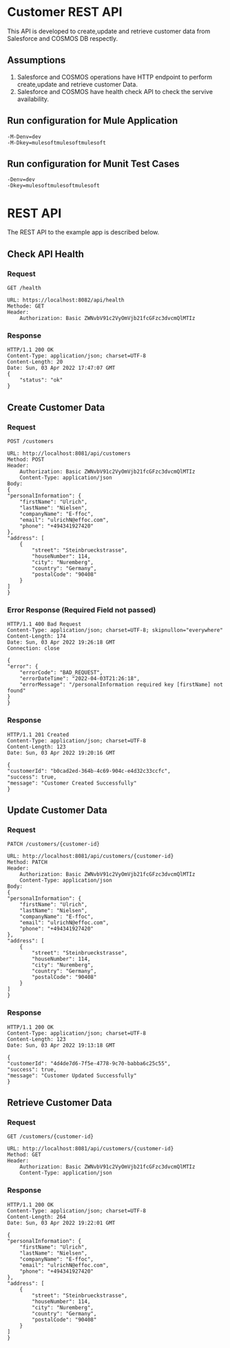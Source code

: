# Customer REST API

This API is developed to create,update and retrieve customer data from Salesforce and COSMOS DB respectly.


## Assumptions

1. Salesforce and COSMOS operations have HTTP endpoint to perform create,update and retrieve customer Data.
2. Salesforce and COSMOS have health check API to check the servive availability.

## Run configuration for Mule Application

    -M-Denv=dev
	-M-Dkey=mulesoftmulesoftmulesoft

## Run configuration for Munit Test Cases

    -Denv=dev
	-Dkey=mulesoftmulesoftmulesoft

# REST API

The REST API to the example app is described below.

## Check API Health

### Request

`GET /health`

    URL: https://localhost:8082/api/health
	Methode: GET
	Header: 
		Authorization: Basic ZWNvbV91c2VyOmVjb21fcGFzc3dvcmQlMTIz

### Response

	HTTP/1.1 200 OK
	Content-Type: application/json; charset=UTF-8
	Content-Length: 20
	Date: Sun, 03 Apr 2022 17:47:07 GMT	
    {
		"status": "ok"
	}

## Create Customer Data

### Request

`POST /customers`

    URL: http://localhost:8081/api/customers
	Method: POST
	Header: 
		Authorization: Basic ZWNvbV91c2VyOmVjb21fcGFzc3dvcmQlMTIz
		Content-Type: application/json
	Body:
	{
    "personalInformation": {
        "firstName": "Ulrich",
        "lastName": "Nielsen",
        "companyName": "E-ffoc",
        "email": "ulrichN@effoc.com",
        "phone": "+494341927420"
    },
    "address": [
        {
            "street": "Steinbrueckstrasse",
            "houseNumber": 114,
            "city": "Nuremberg",
            "country": "Germany",
            "postalCode": "90408"
        }
    ]
	}
### Error Response (Required Field not passed)

	HTTP/1.1 400 Bad Request
	Content-Type: application/json; charset=UTF-8; skipnullon="everywhere"
	Content-Length: 174
	Date: Sun, 03 Apr 2022 19:26:18 GMT
	Connection: close
	
	{
    "error": {
        "errorCode": "BAD_REQUEST",
        "errorDateTime": "2022-04-03T21:26:18",
        "errorMessage": "/personalInformation required key [firstName] not found"
    }
	}
### Response

    HTTP/1.1 201 Created
    Content-Type: application/json; charset=UTF-8
	Content-Length: 123
	Date: Sun, 03 Apr 2022 19:20:16 GMT

    {
    "customerId": "b0cad2ed-364b-4c69-904c-e4d32c33ccfc",
    "success": true,
    "message": "Customer Created Successfully"
	}
## Update Customer Data

### Request

`PATCH /customers/{customer-id}`

    URL: http://localhost:8081/api/customers/{customer-id}
	Method: PATCH
	Header: 
		Authorization: Basic ZWNvbV91c2VyOmVjb21fcGFzc3dvcmQlMTIz
		Content-Type: application/json
	Body:
	{
    "personalInformation": {
        "firstName": "Ulrich",
        "lastName": "Nielsen",
        "companyName": "E-ffoc",
        "email": "ulrichN@effoc.com",
        "phone": "+494341927420"
    },
    "address": [
        {
            "street": "Steinbrueckstrasse",
            "houseNumber": 114,
            "city": "Nuremberg",
            "country": "Germany",
            "postalCode": "90408"
        }
    ]
	}
### Response

    HTTP/1.1 200 OK
    Content-Type: application/json; charset=UTF-8
	Content-Length: 123
	Date: Sun, 03 Apr 2022 19:13:18 GMT

    {
    "customerId": "4d4de7d6-7f5e-4778-9c70-babba6c25c55",
    "success": true,
    "message": "Customer Updated Successfully"
	}

## Retrieve Customer Data

### Request

`GET /customers/{customer-id}`

    URL: http://localhost:8081/api/customers/{customer-id}
	Method: GET
	Header: 
		Authorization: Basic ZWNvbV91c2VyOmVjb21fcGFzc3dvcmQlMTIz
		Content-Type: application/json
		
### Response

    HTTP/1.1 200 OK
    Content-Type: application/json; charset=UTF-8
	Content-Length: 264
	Date: Sun, 03 Apr 2022 19:22:01 GMT

    {
    "personalInformation": {
        "firstName": "Ulrich",
        "lastName": "Nielsen",
        "companyName": "E-ffoc",
        "email": "ulrichN@effoc.com",
        "phone": "+494341927420"
    },
    "address": [
        {
            "street": "Steinbrueckstrasse",
            "houseNumber": 114,
            "city": "Nuremberg",
            "country": "Germany",
            "postalCode": "90408"
        }
    ]
    }
